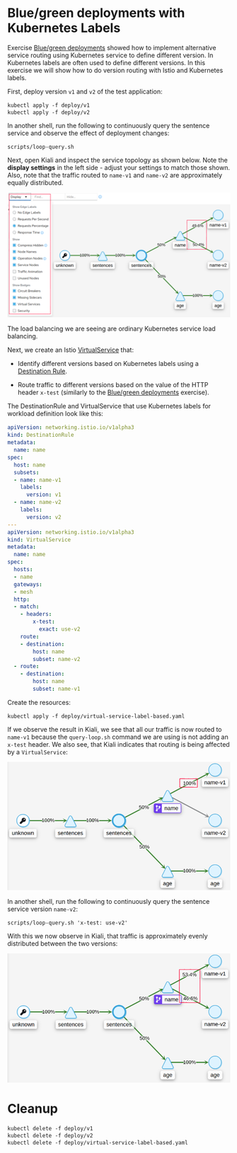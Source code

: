[//]: # (Author: Michael Vittryp Larsen)
[//]: # (Source: https://github.com/MichaelVL/istio-katas)
[//]: # (Tags: #blue-green-deployment #http-header-routing #VirtualService #kiali)

# Blue/green deployments with Kubernetes Labels

Exercise [Blue/green deployments](blue-green-deployment.md) showed how to
implement alternative service routing using Kubernetes service to define
different version. In Kubernetes labels are often used to define different
versions. In this exercise we will show how to do version routing with Istio and
Kubernetes labels.

First, deploy version `v1` and `v2` of the test application:

```console
kubectl apply -f deploy/v1
kubectl apply -f deploy/v2
```

In another shell, run the following to continuously query the sentence service
and observe the effect of deployment changes:

```console
scripts/loop-query.sh
```

Next, open Kiali and inspect the service topology as shown below. Note the
**display settings** in the left side - adjust your settings to match those
shown. Also, note that the traffic routed to `name-v1` and `name-v2` are
approximately equally distributed. 

![Canary Traffic in Kiali](images/kiali-blue-green-w-labels-1-anno.png)

The load balancing we are seeing are ordinary Kubernetes service load balancing.

Next, we create an Istio
[VirtualService](https://istio.io/latest/docs/reference/config/networking/virtual-service/)
that:

- Identify different versions based on Kubernetes labels using a [Destination
  Rule](https://istio.io/latest/docs/reference/config/networking/destination-rule).

- Route traffic to different versions based on the value of the HTTP header `x-test` (similarly to the [Blue/green deployments](blue-green-deployment.md) exercise).

The DestinationRule and VirtualService that use Kubernetes labels for workload
definition look like this:

```yaml
apiVersion: networking.istio.io/v1alpha3
kind: DestinationRule
metadata:
  name: name
spec:
  host: name
  subsets:
  - name: name-v1
    labels:
      version: v1
  - name: name-v2
    labels:
      version: v2
---
apiVersion: networking.istio.io/v1alpha3
kind: VirtualService
metadata:
  name: name
spec:
  hosts:
  - name
  gateways:
  - mesh
  http:
  - match:
    - headers:
        x-test:
          exact: use-v2
    route:
    - destination:
        host: name
        subset: name-v2
  - route:
    - destination:
        host: name
        subset: name-v1

```

Create the resources:

```console
kubectl apply -f deploy/virtual-service-label-based.yaml
```

If we observe the result in Kiali, we see that all our traffic is now routed to
`name-v1` because the `query-loop.sh` command we are using is not adding an
`x-test` header. We also see, that Kiali indicates that routing is being
affected by a `VirtualService`:

![Canary Traffic in Kiali](images/kiali-blue-green-w-labels-2-anno.png)

In another shell, run the following to continuously query the sentence service
version `name-v2`:

```console
scripts/loop-query.sh 'x-test: use-v2'
```

With this we now observe in Kiali, that traffic is approximately evenly
distributed between the two versions:

![Canary Traffic in Kiali](images/kiali-blue-green-w-labels-3-anno.png)


# Cleanup

```console
kubectl delete -f deploy/v1
kubectl delete -f deploy/v2
kubectl delete -f deploy/virtual-service-label-based.yaml
```